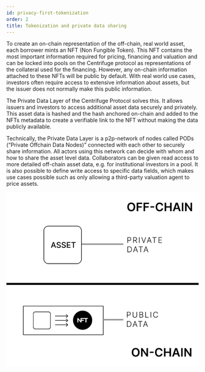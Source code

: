 ```yaml
---
id: privacy-first-tokenization
order: 2
title: Tokenization and private data sharing
---
```


To create an on-chain representation of the off-chain, real world asset, each borrower mints an NFT (Non Fungible Token). This NFT contains the most important information required for pricing, financing and valuation and can be locked into pools on the Centrifuge protocol as representations of the collateral used for the financing. However, any on-chain information attached to these NFTs will be public by default. With real world use cases, investors often require access to extensive information about assets, but the issuer does not normally make this public information.

The Private Data Layer of the Centrifuge Protocol solves this. It allows issuers and investors to access additional asset data securely and privately. This asset data is hashed and the hash anchored on-chain and added to the NFTs metadata to create a verifiable link to the NFT without making the data publicly available. 

Technically, the Private Data Layer is a p2p-network of nodes called PODs (“Private Offchain Data Nodes)” connected with each other to securely share information. All actors using this network can decide with whom and how to share the asset level data. Collaborators can be given read access to more detailed off-chain asset data, e.g. for institutional investors in a pool. It is also possible to define write access to specific data fields, which makes use cases possible such as only allowing a third-party valuation agent to price assets.

![](./images/tokenization.png#width=30%;)